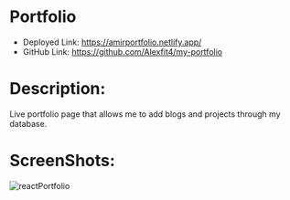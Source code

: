 # Portfolio
- Deployed Link: https://amirportfolio.netlify.app/
- GitHub Link: https://github.com/Alexfit4/my-portfolio

# Description:
Live portfolio page that allows me to add blogs and projects through my database.

# ScreenShots:
![reactPortfolio](https://user-images.githubusercontent.com/69173896/111706699-1a325c00-8819-11eb-9eb3-b8317dd776b7.png)

